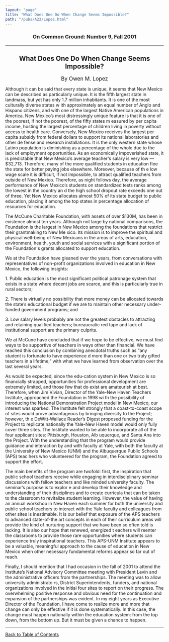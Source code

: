 ```yaml
---
layout: "page"
title: "What Does One Do When Change Seems Impossible?"
path: "/pubs/A22/Lopez.html"
---
```

<main>
<h3 align="CENTER">On Common Ground: Number 9, Fall 2001</h3>
<hr/>
<h2 align="CENTER">What Does One Do When Change Seems Impossible?</h2>
<p align="CENTER"><big>By Owen M. Lopez</big></p>
<p>Although it can be said that every state is unique, it seems that New Mexico can be described as particularly unique. It is the fifth largest state in landmass, but yet has only 1.7 million inhabitants. It is one of the most culturally diverse states w
ith approximately an equal number of Anglo and Hispano citizens, and with one of the largest Native American populations in America. New Mexico’s most distressingly unique feature is that it is one of the poorest, if not the poorest, of the fifty states m
easured by per capita income, hosting the largest percentage of children living in poverty without access to health care. Conversely, New Mexico receives the largest per capita subsidy from federal dollars to support its national laboratories and other de
fense and research installations. It is the only western state whose Latino population is diminishing as a percentage of the whole due to the lack of employment opportunities.
As an economically impoverished state, it is predictable that New Mexico’s average teacher's salary is very low — $32,713. Therefore, many of the more qualified students in education flee the state for better paying jobs elsewhere. Moreover, because of th
e low wage scale it is difficult, if not impossible, to attract qualified teachers from outside of New Mexico. Therefore, as night follows day, the average performance of New Mexico’s students on standardized tests ranks among the lowest in the country an
d the high school dropout rate exceeds one out of three. Yet New Mexico allocates almost 50% of its state budget to public education, placing it among the top states in percentage allocation of resources for education.
</p>
<p>The McCune Charitable Foundation, with assets of over $130M, has been in existence almost ten years. Although not large by national comparisons, the Foundation is the largest in New Mexico among the foundations that restrict their grantmaking to New Me
xico. Its mission is to improve the spiritual and physical well-being of New Mexicans in the areas of arts, education, environment, health, youth and social services with a significant portion of the Foundation's grants allocated to support education.</p>
<p>We at the Foundation have gleaned over the years, from conversations with representatives of non-profit organizations involved in education in New Mexico, the following insights: </p>
<p>1. Public education is the most significant political patronage system that exists in a state where decent jobs are scarce, and this is particularly true in rural sectors;</p>
<p>2. There is virtually no possibility that more money can be allocated towards the state’s educational budget if we are to maintain other necessary under-funded government programs; and</p>
<p>3. Low salary levels probably are not the greatest obstacles to attracting and retaining qualified teachers; bureaucratic red tape and lack of institutional support are the primary culprits.</p>
<p>We at McCune have concluded that if we hope to be effective, we must find ways to be supportive of teachers in ways other than financial. We have reached this conclusion by combining anecdotal truths such as “any student is fortunate to have experience
d more than one or two truly gifted teachers in a lifetime,” with what we
have learned from observation over the last several years.
</p>
<p>As would be expected, since the edu-cation system in New Mexico is so
financially strapped, opportunities for professional development are extremely limited, and those few that do exist are amateurish at best. Therefore, when Jim Vivian, Director of the Yale-New Haven Teachers Institute, approached the Foundation in 1998 wi
th the possibility of introducing the National Demonstration Project model in New Mexico, our interest was sparked. The Institute felt strongly that a coast-to-coast scope of sites would prove advantageous by bringing diversity to the Project; however, th
e DeWitt-Wallace Reader’s Digest proposed funding for the Project to replicate nationally the Yale-New Haven model would only fully cover three sites. The Institute wanted to be able to incorporate all of the four applicant sites: Pittsburgh, Houston, Alb
uquerque, and Santa Ana into the Project. With the understanding that the program would provide guidance and interaction by and with faculty at Yale, with both the faculty at the University of New Mexico (UNM) and the Albuquerque Public Schools (APS) teac
hers who volunteered for the program, the Foundation agreed to support the effort.
</p>
<p>The main benefits of the program are twofold: first, the inspiration that public school teachers receive while engaging in interdisciplinary seminar discussions with fellow teachers and like minded university faculty. The seminar’s purpose is to explor
e and develop their knowledge and understanding of their disciplines and to create curricula that can be taken to the classroom to revitalize student learning. However, the value of having an annual workshop in New Haven each summer
for both the university and public
school teachers to interact with the Yale faculty and colleagues from other sites is inestimable.
It is our belief that exposure of the APS teachers to advanced state-of-the art concepts in each of their curriculum areas will provide the kind of nurturing support that we have been so often told is lacking. It is also our hope that renewed, energized t
eachers will reenter the classrooms to provide those rare opportunities where students can experience truly inspirational teachers. This APS-UNM Institute appears to be a valuable, meaningful approach to
the cause of education in New Mexico when other necessary fundamental reforms appear so far out of reach.
</p>
<p>Finally, I should mention that I had occasion in the fall of 2001 to attend the Institute’s National Advisory Committee meeting with President Levin and the administrative officers from the partnerships. The meeting was to allow university administrato
rs, District Superintendents, funders, and national organizations involved in the initial four sites to report on their progress. The overwhelming positive response and obvious need for the continuation and expansion of the partnerships was evident. In my
eight years as Executive Director of the Foundation, I have come to realize more and more that change can only be effective if it is done systematically. In this case, the change must happen nationally within the education system: from the top down, from
the bottom up. But it must be given a chance to happen.
</p>
<hr/>
<p><a href="/pubs/A22/">Back to Table of Contents</a></p>
</main>

